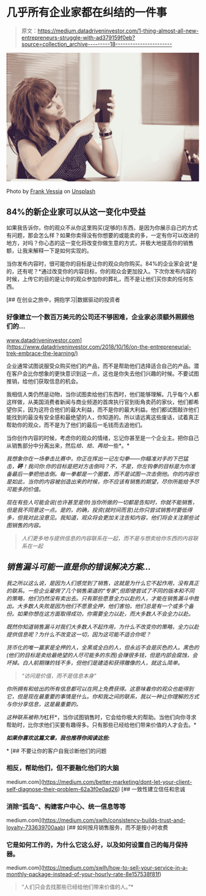 # 几乎所有企业家都在纠结的一件事

> 原文：<https://medium.datadriveninvestor.com/1-thing-almost-all-new-entrepreneurs-struggle-with-ad379159f0eb?source=collection_archive---------18----------------------->

![](img/bed0a0f2ebf37c4517e20e7f4c1176cb.png)

Photo by [Frank Vessia](https://unsplash.com/@frankvex?utm_source=unsplash&utm_medium=referral&utm_content=creditCopyText) on [Unsplash](https://unsplash.com/s/photos/person-showing?utm_source=unsplash&utm_medium=referral&utm_content=creditCopyText)

## 84%的新企业家可以从这一变化中受益

如果我告诉你，你的观众不从你这里购买(足够的)东西，是因为你展示自己的方式有问题，那会怎么样？如果你卖得没有你想要的或能卖的多，一定有你可以改进的地方，对吗？你心态的这一变化将改变你做生意的方式，并极大地提高你的销售额，让我来解释一下是如何实现的。

当你发布内容时，很可能你的目标是让你的观众向你购买。84%的企业家会说*是的，还有呢？*通过改变你的内容目标，你的观众会更加投入。下次你发布内容的时候，上传它的目的是让你的观众参加你的葬礼，而不是让他们买你卖的任何东西。

[](https://www.datadriveninvestor.com/2018/10/16/on-the-entrepreneurial-trek-embrace-the-learning/) [## 在创业之旅中，拥抱学习|数据驱动的投资者

### 好像建立一个数百万美元的公司还不够困难，企业家必须额外照顾他们的…

www.datadriveninvestor.com](https://www.datadriveninvestor.com/2018/10/16/on-the-entrepreneurial-trek-embrace-the-learning/) 

企业通常试图说服受众购买他们的产品，而不是帮助他们选择适合自己的产品。潜在客户会比你想象的更快意识到这一点，这也是你失去他们兴趣的时候。不要试图推销，给他们获取信息的机会。

我相信人类仍然是动物，当你试图卖给他们东西时，他们能够理解。几乎每个人都这样做，从美国消费者新闻与商业频道的首席执行官到街角卖药的家伙，他们都希望你买，因为这符合他们的最大利益，而不是你的最大利益。他们都试图敲诈他们能找到的最没有安全感和最绝望的人，你知道的。所以请远离这些废话，试着真正帮助你的观众，而不是为了他们的最后一毛钱而去追他们。

当你创作内容的时候，考虑你的观众的情绪，忘记你甚至是一个企业主。把你自己从销售部分中分离出来，然后*给*、*给*、*再给*一些*。*

*我想象你在一场拳击比赛中，你正在挥出一记左勾拳——你瞄准对手的下巴猛击，**砰**！我问你:*你的目标是把对方击倒吗？不，不是*，你左钩拳的目标是为你准备最后一拳把他击倒。每一拳都是一个圈套，而不是试图一次击倒他。你的内容也是如此，当你的内容被创造出来的时候，你不应该有销售的期望，尽你所能给予尽可能多的价值。*

*现在有些人可能会说(也许甚至是你)当你所做的一切都是告知时，你就不能销售，但是我不同意这一点。是的，的确，投资(就时间而言)比你只尝试销售时要低得多，但我对此没意见。我知道，观众将会更加关注告知内容，他们将会关注那些试图销售的内容。*

> *人们更多地与提供信息的内容联系在一起，而不是与想卖给你东西的内容联系在一起*

## *销售漏斗可能一直是你的错误解决方案…*

*我之所以这么说，是因为人们感觉到了销售，这就是为什么它不起作用，没有真正的联系。一些企业雇佣了几个销售渠道的“专家”,但即使尝试了不同的版本和不同的策略，他们仍然没有卖出去。只有那些愿意全力以赴的人，才能在销售漏斗中胜出。大多数人失败是因为他们不愿意全押，他们害怕，他们总是有一个或多个备份。如果你想在这方面取得成功，你需要全力以赴，而大多数人不会全力以赴。*

*既然你知道销售漏斗对我们大多数人不起作用，为什么不改变你的策略，全力以赴提供信息呢？为什么不改变这一切，因为这可能不适合你呢？*

*货币化的唯一赢家是全押的人，全黑或全白的人，但永远不会是灰色的人。黑色的(他们的目标是卖给最绝望的人尽可能多的东西)会赚很多钱，但是内部会腐蚀，会坏掉。白人前期赚的钱不多，但他们是建造和获得雕像的人，就这么简单。*

> *“访问是价值，而不是信息本身”*

*你所拥有和给出的所有信息都可以在网上免费获得。这意味着你的观众也能得到它，但是现在最重要的事情是什么。你和我之间的联系，我以一种让你理解的方式与你分享信息，这是最重要的。*

*这种联系被称为*杠杆*，当你试图销售时，它会给你极大的帮助。当他们向你寻求帮助时，比你求他们买要有趣得多。只有那些已经给他们带来价值的人才会去。*

***如果你喜欢这篇文章，我也推荐你阅读这些:***

*[](https://medium.com/better-marketing/dont-let-your-client-self-diagnose-their-problem-62a3f0e0ad26) [## 不要让你的客户自我诊断他们的问题

### 相反，帮助他们，但不要融化他们的大脑

medium.com](https://medium.com/better-marketing/dont-let-your-client-self-diagnose-their-problem-62a3f0e0ad26) [](https://medium.com/swlh/consistency-builds-trust-and-loyalty-733639700aab) [## 一致性建立信任和忠诚

### 消除“孤岛”、构建客户中心、统一信息等等

medium.com](https://medium.com/swlh/consistency-builds-trust-and-loyalty-733639700aab) [](https://medium.com/swlh/how-to-sell-your-service-in-a-monthly-package-instead-of-your-hourly-rate-8e157538f81f) [## 如何按月销售服务，而不是按小时收费

### 它是如何工作的，为什么它这么好，以及如何设置自己的每月保持器。

medium.com](https://medium.com/swlh/how-to-sell-your-service-in-a-monthly-package-instead-of-your-hourly-rate-8e157538f81f) 

> “人们只会去找那些已经给他们带来价值的人。”*